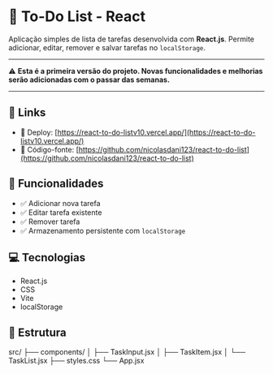 # 📝 To-Do List - React

Aplicação simples de lista de tarefas desenvolvida com **React.js**. Permite adicionar, editar, remover e salvar tarefas no `localStorage`.

---

⚠️ **Esta é a primeira versão do projeto. Novas funcionalidades e melhorias serão adicionadas com o passar das semanas.**

---

## 🔗 Links

- 🔴 Deploy: [https://react-to-do-listv10.vercel.app/](https://react-to-do-listv10.vercel.app/)
- 🧠 Código-fonte: [https://github.com/nicolasdani123/react-to-do-list](https://github.com/nicolasdani123/react-to-do-list)

## 🚀 Funcionalidades

- ✅ Adicionar nova tarefa
- ✅ Editar tarefa existente
- ✅ Remover tarefa
- ✅ Armazenamento persistente com `localStorage`

## 💻 Tecnologias

- React.js
- CSS
- Vite
- localStorage

## 📂 Estrutura

src/
├── components/
│ ├── TaskInput.jsx
│ ├── TaskItem.jsx
│ └── TaskList.jsx
├── styles.css
└── App.jsx


